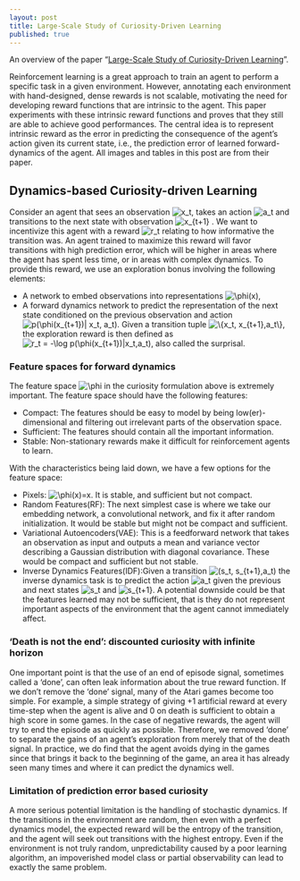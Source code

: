 ```yaml
---
layout: post
title: Large-Scale Study of Curiosity-Driven Learning
published: true
---
```


An overview of the paper “[Large-Scale Study of Curiosity-Driven Learning](https://arxiv.org/pdf/1808.04355.pdf)”.
<!--break-->
Reinforcement learning is a great approach to train an agent to perform a specific task in a given environment. However, annotating each environment with
hand-designed, dense rewards is not scalable, motivating the need for developing reward functions that are intrinsic to the agent. This paper experiments with these intrinsic reward functions and proves that they still are able to achieve good performances. The central idea is to represent intrinsic reward as the error in predicting the consequence of the agent’s action given its current state, i.e., the prediction error of learned forward-dynamics of the agent. All images and tables in this post are from their paper.

## Dynamics-based Curiosity-driven Learning

Consider an agent that sees an observation <img src="https://latex.codecogs.com/svg.latex?x_t" title="x_t" />, takes an action <img src="https://latex.codecogs.com/svg.latex?a_t" title="a_t" /> and transitions to the next state with observation <img src="https://latex.codecogs.com/svg.latex?x_{t&plus;1}" title="x_{t+1}" /> . We want to incentivize this agent with a reward <img src="https://latex.codecogs.com/svg.latex?r_t" title="r_t" /> relating to how informative the transition was. An agent trained to maximize this reward will favor transitions with high prediction error, which will be higher in areas where the agent has spent less time, or in areas with complex dynamics. To provide this reward, we use an exploration bonus involving the following elements:
* A network to embed observations into representations <img src="https://latex.codecogs.com/svg.latex?\phi(x)" title="\phi(x)" />,
* A forward dynamics network to predict the representation of the next state conditioned on the previous observation and action <img src="https://latex.codecogs.com/svg.latex?p(\phi(x_{t&plus;1})|&space;x_t,&space;a_t)" title="p(\phi(x_{t+1})| x_t, a_t)" />. Given a transition tuple <img src="https://latex.codecogs.com/svg.latex?\{x_t,&space;x_{t&plus;1},a_t\}" title="\{x_t, x_{t+1},a_t\}" />, the exploration reward is then defined as <img src="https://latex.codecogs.com/svg.latex?r_t&space;=&space;-\log&space;p(\phi(x_{t&plus;1})|x_t,a_t)" title="r_t = -\log p(\phi(x_{t+1})|x_t,a_t)" />, also called the surprisal.

### Feature spaces for forward dynamics

The feature space <img src="https://latex.codecogs.com/svg.latex?\phi" title="\phi" /> in the curiosity formulation above is extremely important. The feature space should have the following features:
* Compact: The features should be easy to model by being low(er)-dimensional and filtering out irrelevant parts of the observation space.
* Sufficient: The features should contain all the important information.
* Stable: Non-stationary rewards make it difficult for reinforcement agents to learn.

With the characteristics being laid down, we have a few options for the feature space:
* Pixels: <img src="https://latex.codecogs.com/svg.latex?\phi(x)=x" title="\phi(x)=x" />. It is stable, and sufficient but not compact.
* Random Features(RF): The next simplest case is where we take our embedding network, a convolutional network, and fix it after random initialization. It would be stable but might not be compact and sufficient.
* Variational Autoencoders(VAE): This is a feedforward network that takes an observation as input and outputs a mean and variance vector describing a Gaussian distribution with diagonal covariance. These would be compact and sufficient but not stable.
* Inverse Dynamics Features(IDF):Given a transition <img src="https://latex.codecogs.com/svg.latex?(s_t,&space;s_{t&plus;1},a_t)" title="(s_t, s_{t+1},a_t)" /> the inverse dynamics task is to predict the action <img src="https://latex.codecogs.com/svg.latex?a_t" title="a_t" /> given the previous and next states <img src="https://latex.codecogs.com/svg.latex?s_t" title="s_t" /> and <img src="https://latex.codecogs.com/svg.latex?s_{t&plus;1}" title="s_{t+1}" />. A potential downside could be that the features learned may not be sufficient, that is they do not represent important aspects of the environment that the agent cannot immediately affect.

### ‘Death is not the end’: discounted curiosity with infinite horizon

One important point is that the use of an end of episode signal, sometimes called a ‘done’, can often leak information about the true reward function. If we don’t remove the ‘done’ signal, many of the Atari games become too simple. For example, a simple strategy of giving +1 artificial reward at every time-step when the agent is alive and 0 on death is sufficient to obtain a high score in some games. In the case of negative rewards, the agent will try to end the episode as quickly as possible. Therefore, we removed ‘done’ to separate the gains of an agent’s exploration from merely that of the death signal. In practice, we do find that the agent avoids dying in the games since that brings it back to the beginning of the game, an area it has already seen many times and where it can predict the dynamics well.

### Limitation of prediction error based curiosity
A more serious potential limitation is the handling of stochastic dynamics. If the transitions in the environment are random, then even with a perfect dynamics model, the expected reward will be the entropy of the transition, and the agent will seek out transitions with the highest entropy. Even if the environment is not truly random, unpredictability caused by a poor learning algorithm, an impoverished model class or partial observability can lead to exactly the same problem.
